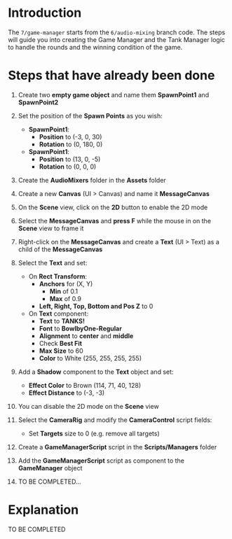 # Introduction

The `7/game-manager` starts from the `6/audio-mixing` branch code. The steps will guide you into creating the Game Manager and the Tank Manager logic to handle the rounds and the winning condition of the game.
# Steps that have already been done

1. Create two **empty game object** and name them **SpawnPoint1** and **SpawnPoint2**
2. Set the position of the **Spawn Points** as you wish:
    * **SpawnPoint1**:
        * **Position** to (-3, 0, 30)
        * **Rotation** to (0, 180, 0)
    * **SpawnPoint1**:
        * **Position** to (13, 0, -5)
        * **Rotation** to (0, 0, 0)
3. Create the **AudioMixers** folder in the **Assets** folder 
4. Create a new **Canvas** (UI > Canvas) and name it **MessageCanvas**
5. On the **Scene** view, click on the **2D** button to enable the 2D mode
6. Select the **MessageCanvas** and **press F** while the mouse in on the **Scene** view to frame it
7. Right-click on the **MessageCanvas** and create a **Text** (UI > Text) as a child of the **MessageCanvas**
8. Select the **Text** and set:
    * On **Rect Transform**:
        * **Anchors** for (X, Y)
            * **Min** of 0.1
            * **Max** of 0.9
        * **Left, Right, Top, Bottom and Pos Z** to 0
    * On **Text** component:
        * **Text** to **TANKS!**
        * **Font** to **BowlbyOne-Regular**
        * **Alignment** to **center** and **middle**
        * Check **Best Fit**
        * **Max Size** to 60
        * **Color** to White (255, 255, 255, 255)
9. Add a **Shadow** component to the **Text** object and set:
    * **Effect Color** to Brown (114, 71, 40, 128)
    * **Effect Distance** to (-3, -3)
10. You can disable the 2D mode on the **Scene** view
11. Select the **CameraRig** and modify the **CameraControl** script fields:
    * Set **Targets** size to 0 (e.g. remove all targets)
12. Create a **GameManagerScript** script in the **Scripts/Managers** folder
13. Add the **GameManagerScript** script as component to the **GameManager** object

14. TO BE COMPLETED...
# Explanation

TO BE COMPLETED